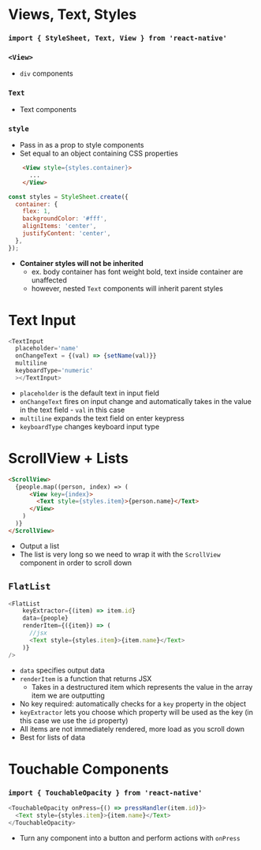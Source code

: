 # Views, Text, Styles

### `import { StyleSheet, Text, View } from 'react-native'`

### `<View>`

- `div` components

### `Text`

- Text components

### `style`

- Pass in as a prop to style components
- Set equal to an object containing CSS properties

```html
    <View style={styles.container}>
      ...
    </View>
```

```js
const styles = StyleSheet.create({
  container: {
    flex: 1,
    backgroundColor: '#fff',
    alignItems: 'center',
    justifyContent: 'center',
  },
});
```

- **Container styles will not be inherited**
    - ex. body container has font weight bold, text inside container are unaffected
    - however, nested `Text` components will inherit parent styles

# Text Input

```js
<TextInput 
  placeholder='name'
  onChangeText = {(val) => {setName(val)}}
  multiline
  keyboardType='numeric'
  ></TextInput>
```

- `placeholder` is the default text in input field
- `onChangeText` fires on input change and automatically takes in the value in the text field - `val` in this case
- `multiline` expands the text field on enter keypress
- `keyboardType` changes keyboard input type

# ScrollView + Lists

```html
<ScrollView>
  {people.map((person, index) => (
      <View key={index}>
        <Text style={styles.item}>{person.name}</Text>
      </View>
    )
  )}
</ScrollView>
```

- Output a list
- The list is very long so we need to wrap it with the `ScrollView` component in order to scroll down

## `FlatList`

```js
<FlatList 
    keyExtractor={(item) => item.id}
    data={people}
    renderItem={({item}) => (
      //jsx
      <Text style={styles.item}>{item.name}</Text>
    )}
/>
```

- `data` specifies output data
- `renderItem` is a function that returns JSX
    - Takes in a destructured item which represents the value in the array item we are outputting
- No key required: automatically checks for a `key` property in the object
- `keyExtractor` lets you choose which property will be used as the key (in this case we use the `id` property)
- All items are not immediately rendered, more load as you scroll down
- Best for lists of data

# Touchable Components

### `import { TouchableOpacity } from 'react-native'`

```js
<TouchableOpacity onPress={() => pressHandler(item.id)}>
  <Text style={styles.item}>{item.name}</Text>
</TouchableOpacity>
```
- Turn any component into a button and perform actions with `onPress`

